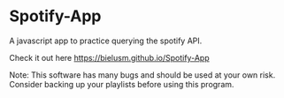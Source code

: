# Spotify-App

A javascript app to practice querying the spotify API. 

Check it out here
https://bielusm.github.io/Spotify-App

Note: This software has many bugs and should be used at your own risk. Consider backing up your playlists before using this program. 
